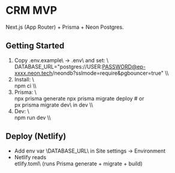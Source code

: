 # CRM MVP

Next.js (App Router) + Prisma + Neon Postgres.

## Getting Started
1) Copy \.env.example\ → \.env\ and set:
   \\\
   DATABASE_URL="postgres://USER:PASSWORD@ep-xxxx.neon.tech/neondb?sslmode=require&pgbouncer=true"
   \\\
2) Install:
   \\\
   npm ci
   \\\
3) Prisma:
   \\\
   npx prisma generate
   npx prisma migrate deploy   # or \
px prisma migrate dev\ in dev
   \\\
4) Dev:
   \\\
   npm run dev
   \\\

## Deploy (Netlify)
- Add env var \DATABASE_URL\ in Site settings → Environment
- Netlify reads \
etlify.toml\ (runs Prisma generate + migrate + build)
